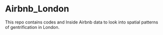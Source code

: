 # Airbnb_London

This repo contains codes and Inside Airbnb data to look into spatial patterns of gentrification in London.
